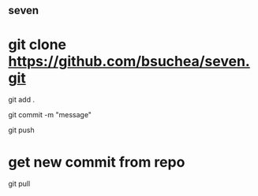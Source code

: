 ## seven

# git clone https://github.com/bsuchea/seven.git

git add .

git commit -m "message"

git push



# get new commit from repo
git pull
